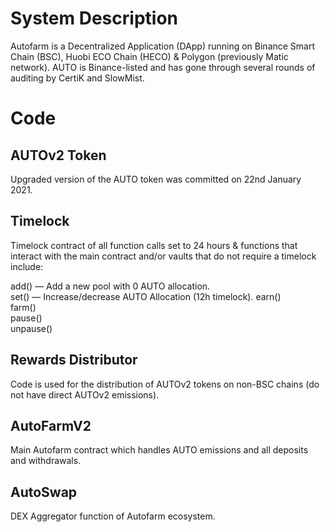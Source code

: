 # System Description

Autofarm is a Decentralized Application (DApp) running on Binance Smart Chain (BSC), Huobi ECO Chain (HECO) & Polygon (previously Matic network). AUTO is Binance-listed and has gone through several rounds of auditing by CertiK and SlowMist.


# Code

## AUTOv2 Token
Upgraded version of the AUTO token was committed on 22nd January 2021.

## Timelock
Timelock contract of all function calls set to 24 hours & functions that interact with the main contract and/or vaults that do not require a timelock include:

add() — Add a new pool with 0 AUTO allocation.  
set() — Increase/decrease AUTO Allocation (12h timelock). 
earn()  
farm()  
pause()  
unpause()

## Rewards Distributor

Code is used for the distribution of AUTOv2 tokens on non-BSC chains (do not have direct AUTOv2 emissions).

## AutoFarmV2

Main Autofarm contract which handles AUTO emissions and all deposits and withdrawals.

## AutoSwap

DEX Aggregator function of Autofarm ecosystem.
